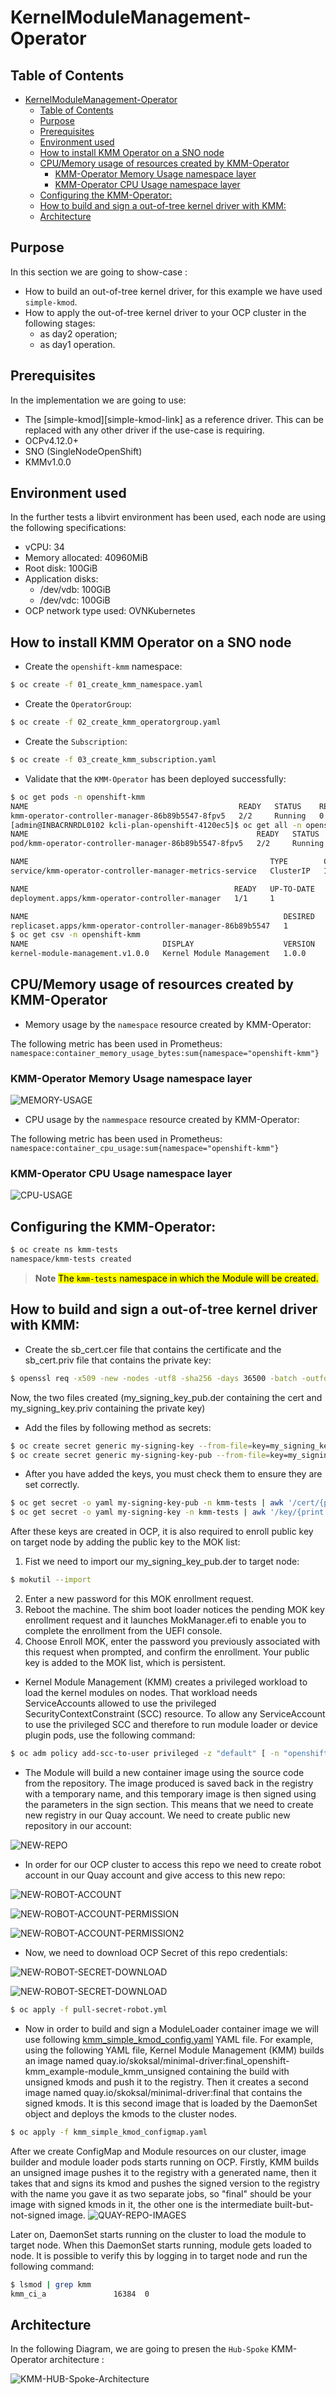 # KernelModuleManagement-Operator

## Table of Contents

- [KernelModuleManagement-Operator](#kernelmodulemanagement-operator)
  - [Table of Contents](#table-of-contents)
  - [Purpose](#purpose)
  - [Prerequisites](#prerequisites)
  - [Environment used](#environment-used)
  - [How to install KMM Operator on a SNO node](#how-to-install-kmm-operator-on-a-sno-node)
  - [CPU/Memory usage of resources created by KMM-Operator](#cpumemory-usage-of-resources-created-by-kmm-operator)
    - [KMM-Operator Memory Usage namespace layer](#kmm-operator-memory-usage-namespace-layer)
    - [KMM-Operator CPU Usage namespace layer](#kmm-operator-cpu-usage-namespace-layer)
  - [Configuring the KMM-Operator:](#configuring-the-kmm-operator)
  - [How to build and sign a out-of-tree kernel driver with KMM:](#how-to-build-and-sign-a-out-of-tree-kernel-driver-with-kmm)
  - [Architecture](#architecture)

## Purpose 

In this section we are going to show-case :

- How to build an out-of-tree kernel driver, for this example we have used `simple-kmod`.
- How to apply the out-of-tree kernel driver to your OCP cluster in the following stages:
    - as day2 operation;
    - as day1 operation.

## Prerequisites 

In the implementation we are going to use:
- The [simple-kmod][simple-kmod-link] as a reference driver. This can be replaced with any other driver if the use-case is requiring.
- OCPv4.12.0+
- SNO (SingleNodeOpenShift)
- KMMv1.0.0 

## Environment used

In the further tests a libvirt environment has been used, each node are using the following specifications:
- vCPU: 34
- Memory allocated: 40960MiB
- Root disk: 100GiB
- Application disks:
    - /dev/vdb: 100GiB
    - /dev/vdc: 100GiB
- OCP network type used: OVNKubernetes


## How to install KMM Operator on a SNO node

- Create the `openshift-kmm` namespace:

```bash
$ oc create -f 01_create_kmm_namespace.yaml
```

- Create the `OperatorGroup`:

```bash
$ oc create -f 02_create_kmm_operatorgroup.yaml
```

- Create the `Subscription`:

```bash
$ oc create -f 03_create_kmm_subscription.yaml
```
- Validate that the `KMM-Operator` has been deployed successfully:

```bash
$ oc get pods -n openshift-kmm
NAME                                               READY   STATUS    RESTARTS   AGE
kmm-operator-controller-manager-86b89b5547-8fpv5   2/2     Running   0          57m
[admin@INBACRNRDL0102 kcli-plan-openshift-4120ec5]$ oc get all -n openshift-kmm
NAME                                                   READY   STATUS    RESTARTS   AGE
pod/kmm-operator-controller-manager-86b89b5547-8fpv5   2/2     Running   0          58m

NAME                                                      TYPE        CLUSTER-IP      EXTERNAL-IP   PORT(S)    AGE
service/kmm-operator-controller-manager-metrics-service   ClusterIP   172.30.141.15   <none>        8443/TCP   58m

NAME                                              READY   UP-TO-DATE   AVAILABLE   AGE
deployment.apps/kmm-operator-controller-manager   1/1     1            1           58m

NAME                                                         DESIRED   CURRENT   READY   AGE
replicaset.apps/kmm-operator-controller-manager-86b89b5547   1         1         1       58m
$ oc get csv -n openshift-kmm
NAME                              DISPLAY                    VERSION   REPLACES   PHASE
kernel-module-management.v1.0.0   Kernel Module Management   1.0.0                Succeeded
```
## CPU/Memory usage of resources created by KMM-Operator

- Memory usage by the `namespace` resource created by KMM-Operator:

The following metric has been used in Prometheus: `namespace:container_memory_usage_bytes:sum{namespace="openshift-kmm"}`

### KMM-Operator Memory Usage namespace layer
![MEMORY-USAGE](screen/02_memory_usage_bytes_openshift_kmm.png)

- CPU usage by the `nammespace` resource created by KMM-Operator:

The following metric has been used in Prometheus: `namespace:container_cpu_usage:sum{namespace="openshift-kmm"}`

### KMM-Operator CPU Usage namespace layer
![CPU-USAGE](screen/01_cpu_usage_openshift_kmm.png)

## Configuring the KMM-Operator:

```bash
$ oc create ns kmm-tests
namespace/kmm-tests created
```
> **Note**
> <mark>The `kmm-tests` namespace in which the Module will be created.</mark>


## How to build and sign a out-of-tree kernel driver with KMM:

- Create the sb_cert.cer file that contains the certificate and the sb_cert.priv file that contains the private key:

```bash
$ openssl req -x509 -new -nodes -utf8 -sha256 -days 36500 -batch -outform DER -out my_signing_key_pub.der -keyout my_signing_key.priv
```
Now, the two files created (my_signing_key_pub.der containing the cert and my_signing_key.priv containing the private key)

- Add the files by following method as secrets:

```bash
$ oc create secret generic my-signing-key --from-file=key=my_signing_key.priv
$ oc create secret generic my-signing-key-pub --from-file=key=my_signing_key_pub.der
```

- After you have added the keys, you must check them to ensure they are set correctly.

```bash
$ oc get secret -o yaml my-signing-key-pub -n kmm-tests | awk '/cert/{print $2; exit}' | base64 -d  | openssl x509 -inform der -text
$ oc get secret -o yaml my-signing-key -n kmm-tests | awk '/key/{print $2; exit}' | base64 -d
```
After these keys are created in OCP, it is also required to enroll public key on target node by adding the public key to the MOK list:

1. Fist we need to import our my_signing_key_pub.der to target node:
```bash
$ mokutil --import
```
2. Enter a new password for this MOK enrollment request.
3. Reboot the machine.
The shim boot loader notices the pending MOK key enrollment request and it launches MokManager.efi to enable you to complete the enrollment from the UEFI console.
4. Choose Enroll MOK, enter the password you previously associated with this request when prompted, and confirm the enrollment.
Your public key is added to the MOK list, which is persistent.

- Kernel Module Management (KMM) creates a privileged workload to load the kernel modules on nodes. That workload needs ServiceAccounts allowed to use the privileged SecurityContextConstraint (SCC) resource.
To allow any ServiceAccount to use the privileged SCC and therefore to run module loader or device plugin pods, use the following command:

```bash
$ oc adm policy add-scc-to-user privileged -z "default" [ -n "openshift-kmm" ]
```

- The Module will build a new container image using the source code from the repository. The image produced is saved back in the registry with a temporary name, and this temporary image is then signed using the parameters in the sign section. This means that we need to create new registry in our Quay account. We need to create public new repository in our account:

![NEW-REPO](screen/quaynewrepo.png)

- In order for our OCP cluster to access this repo we need to create robot account in our Quay account and give access to this new repo:

![NEW-ROBOT-ACCOUNT](screen/quaynewrobotaccount.png)

![NEW-ROBOT-ACCOUNT-PERMISSION](screen/quayrobotsetrepopermission.png)

![NEW-ROBOT-ACCOUNT-PERMISSION2](screen/quayrobotsetrepopermission2.png)

- Now, we need to download OCP Secret of this repo credentials:

![NEW-ROBOT-SECRET-DOWNLOAD](screen/quayrobotdownloadcredentials.png)

![NEW-ROBOT-SECRET-DOWNLOAD](screen/quayrobotdownloadcredentials2.png)

```bash
$ oc apply -f pull-secret-robot.yml
```

[kmm_simple_kmod_config.yaml]: kmm_simple_kmod_configmap.yaml
- Now in order to build and sign a ModuleLoader container image we will use following [kmm_simple_kmod_config.yaml] YAML file. For example, using the following YAML file, Kernel Module Management (KMM) builds an image named quay.io/skoksal/minimal-driver:final_openshift-kmm_example-module_kmm_unsigned containing the build with unsigned kmods and push it to the registry. Then it creates a second image named quay.io/skoksal/minimal-driver:final that contains the signed kmods. It is this second image that is loaded by the DaemonSet object and deploys the kmods to the cluster nodes.

```bash
$ oc apply -f kmm_simple_kmod_configmap.yaml
```

After we create ConfigMap and Module resources on our cluster, image builder and module loader pods starts running on OCP. Firstly, KMM builds an unsigned image pushes it to the registry with a generated name, then it takes that and signs its kmod and pushes the signed version to the registry with the name you gave it as two separate jobs, so "final" should be your image with signed kmods in it, the other one is the intermediate built-but-not-signed image.
![QUAY-REPO-IMAGES](screen/quayuploadedimages.png)

Later on, DaemonSet starts running on the cluster to load the module to target node. When this DaemonSet starts running, module gets loaded to node. It is possible to verify this by logging in to target node and run the following command:
```bash
$ lsmod | grep kmm
kmm_ci_a               16384  0
```

## Architecture

In the following Diagram, we are going to presen the `Hub-Spoke` KMM-Operator architecture :

![KMM-HUB-Spoke-Architecture](screen/KMM.png)



[deploy_kmod]: https://openshift-kmm.netlify.app/documentation/deploy_kmod/

[kmm_operator]: https://docs.openshift.com/container-platform/4.12/hardware_enablement/kmm-kernel-module-management.html

